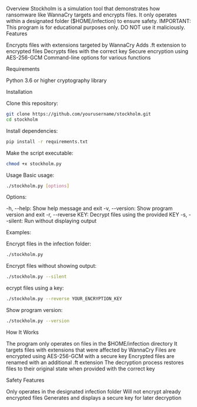 
Overview
Stockholm is a simulation tool that demonstrates how ransomware like WannaCry targets and encrypts files.
It only operates within a designated folder ($HOME/infection) to ensure safety.
IMPORTANT: This program is for educational purposes only. DO NOT use it maliciously.
Features

Encrypts files with extensions targeted by WannaCry
Adds .ft extension to encrypted files
Decrypts files with the correct key
Secure encryption using AES-256-GCM
Command-line options for various functions

Requirements

Python 3.6 or higher
cryptography library

Installation

Clone this repository:
```bash
git clone https://github.com/yourusername/stockholm.git
cd stockholm
```

Install dependencies:
```bash
pip install -r requirements.txt
```

Make the script executable:
```bash
chmod +x stockholm.py
```

Usage
Basic usage:

```bash
./stockholm.py [options]
```

Options:

-h, --help: Show help message and exit
-v, --version: Show program version and exit
-r, --reverse KEY: Decrypt files using the provided KEY
-s, --silent: Run without displaying output

Examples:

Encrypt files in the infection folder:
```bash
./stockholm.py
```

Encrypt files without showing output:
```bash
./stockholm.py --silent
```

ecrypt files using a key:
```bash
./stockholm.py --reverse YOUR_ENCRYPTION_KEY
```

Show program version:
```bash
./stockholm.py --version
```

How It Works

The program only operates on files in the $HOME/infection directory
It targets files with extensions that were affected by WannaCry
Files are encrypted using AES-256-GCM with a secure key
Encrypted files are renamed with an additional .ft extension
The decryption process restores files to their original state when provided with the correct key

Safety Features

Only operates in the designated infection folder
Will not encrypt already encrypted files
Generates and displays a secure key for later decryption